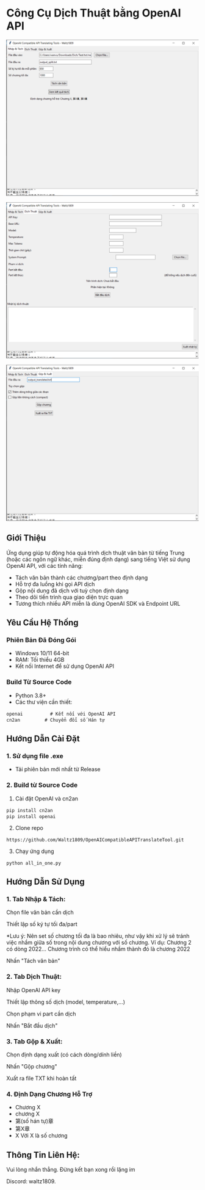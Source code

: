 # Công Cụ Dịch Thuật bằng OpenAI API

![Demo Giao Diện](demo_images/tab1.png)

![Demo Giao Diện](demo_images/tab2.png)

![Demo Giao Diện](demo_images/tab3.png)

## Giới Thiệu

Ứng dụng giúp tự động hóa quá trình dịch thuật văn bản từ tiếng Trung (hoặc các ngôn ngữ khác, miễn đúng định dạng) sang tiếng Việt sử dụng OpenAI API, với các tính năng:
- Tách văn bản thành các chương/part theo định dạng
- Hỗ trợ đa luồng khi gọi API dịch
- Gộp nội dung đã dịch với tuỳ chọn định dạng
- Theo dõi tiến trình qua giao diện trực quan
- Tương thích nhiều API miễn là dùng OpenAI SDK và Endpoint URL

## Yêu Cầu Hệ Thống

### Phiên Bản Đã Đóng Gói
- Windows 10/11 64-bit
- RAM: Tối thiểu 4GB
- Kết nối Internet để sử dụng OpenAI API

### Build Từ Source Code
- Python 3.8+
- Các thư viện cần thiết:

```text
openai          # Kết nối với OpenAI API
cn2an         # Chuyển đổi số Hán tự
```

## Hướng Dẫn Cài Đặt

### 1. Sử dụng file .exe

- Tải phiên bản mới nhất từ Release

### 2. Build từ Source Code

1. Cài đặt OpenAI và cn2an
```
pip install cn2an
pip install openai
```
2. Clone repo
```
https://github.com/Waltz1809/OpenAICompatibleAPITranslateTool.git
```
3. Chạy ứng dụng
```
python all_in_one.py
```

## Hướng Dẫn Sử Dụng

### 1. Tab Nhập & Tách:

Chọn file văn bản cần dịch

Thiết lập số ký tự tối đa/part

*Lưu ý: Nên set số chương tối đa là bao nhiêu, như vậy khi xử lý sẽ tránh việc nhầm giữa số trong nội dung chương với số chương.
Ví dụ: Chương 2 có dòng 2022... Chương trình có thể hiểu nhầm thành đó là chương 2022

Nhấn "Tách văn bản"

###  2. Tab Dịch Thuật:

Nhập OpenAI API key

Thiết lập thông số dịch (model, temperature,...)

Chọn phạm vi part cần dịch

Nhấn "Bắt đầu dịch"

### 3. Tab Gộp & Xuất:

Chọn định dạng xuất (có cách dòng/dính liền)

Nhấn "Gộp chương"

Xuất ra file TXT khi hoàn tất

### 4. Định Dạng Chương Hỗ Trợ

- Chương X
- chương X
- 第(số hán tự)章
- 第X章
- X
Với X là số chương

## Thông Tin Liên Hệ:
Vui lòng nhắn thẳng. Đừng kết bạn xong rồi lặng im

Discord: waltz1809. 
